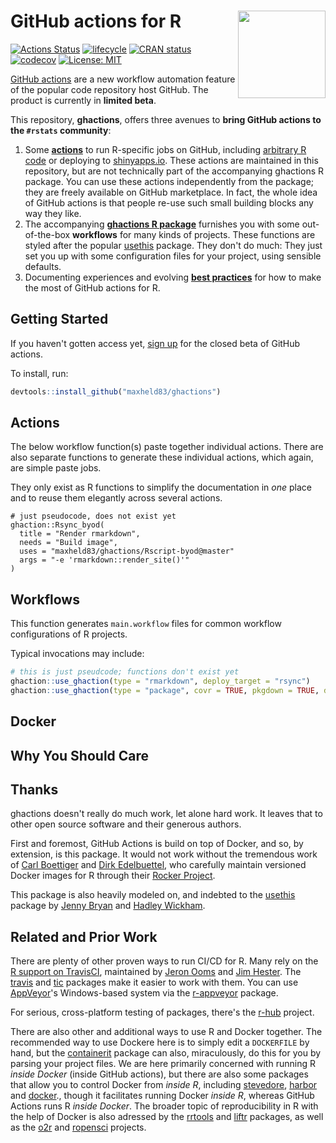 # GitHub actions for R <img src="https://github.com/maxheld83/ghactions/blob/master/logo.png?raw=true" align="right" height=140/>

[![Actions Status](https://wdp9fww0r9.execute-api.us-west-2.amazonaws.com/production/badge/maxheld83/ghactions)](https://github.com/maxheld83/ghactions/actions)
[![lifecycle](https://img.shields.io/badge/lifecycle-experimental-orange.svg)](https://www.tidyverse.org/lifecycle/#experimental)
[![CRAN status](https://www.r-pkg.org/badges/version/ghactions)](https://cran.r-project.org/package=ghactions)
[![codecov](https://codecov.io/gh/maxheld83/ghactions/branch/master/graph/badge.svg)](https://codecov.io/gh/maxheld83/ghactions)
[![License: MIT](https://img.shields.io/github/license/maxheld83/ghactions.svg?style=flat)](https://opensource.org/licenses/MIT)

[GitHub actions](https://github.com/features/actions) are a new workflow automation feature of the popular code repository host GitHub.
The product is currently in **limited beta**.

This repository, **ghactions**, offers three avenues to **bring GitHub actions to the `#rstats` community**:

1. Some [**actions**](#actions) to run R-specific jobs on GitHub, including [arbitrary R code](http://www.maxheld.de/ghactions/articles/rscript-byod.html) or deploying to [shinyapps.io](http://shinyapps.io).
  These actions are maintained in this repository, but are not technically part of the accompanying ghactions R package.
  You can use these actions independently from the package; they are freely available on GitHub marketplace.
  In fact, the whole idea of GitHub actions is that people re-use such small building blocks any way they like.
2. The accompanying [**ghactions R package**](#workflows) furnishes you with some out-of-the-box **workflows** for many kinds of projects.
  These functions are styled after the popular [usethis](http://usethis.r-lib.org) package.
  They don't do much: They just set you up with some configuration files for your project, using sensible defaults.
3. Documenting experiences and evolving [**best practices**](http://www.maxheld.de/ghactions/articles/why) for how to make the most of GitHub actions for R.


## Getting Started

If you haven't gotten access yet, [sign up](https://github.com/features/actions) for the closed beta of GitHub actions.

To install, run:

```r
devtools::install_github("maxheld83/ghactions")
```


## Actions

The below workflow function(s) paste together individual actions.
There are also separate functions to generate these individual actions, which again, are simple paste jobs.

They only exist as R functions to simplify the documentation in *one* place and to reuse them elegantly across several actions.


```
# just pseudocode, does not exist yet
ghaction::Rsync_byod(
  title = "Render rmarkdown", 
  needs = "Build image", 
  uses = "maxheld83/ghactions/Rscript-byod@master"
  args = "-e 'rmarkdown::render_site()'"
)
```


## Workflows

This function generates `main.workflow` files for common workflow configurations of R projects.

Typical invocations may include:

```r
# this is just pseudcode; functions don't exist yet
ghaction::use_ghaction(type = "rmarkdown", deploy_target = "rsync")
ghaction::use_ghaction(type = "package", covr = TRUE, pkgdown = TRUE, deploy_target = "ghpages")
```


## Docker



## Why You Should Care


## Thanks

ghactions doesn't really do much work, let alone hard work.
It leaves that to other open source software and their generous authors.

First and foremost, GitHub Actions is build on top of Docker, and so, by extension, is this package.
It would not work without the tremendous work of [Carl Boettiger](https://www.carlboettiger.info) and [Dirk Edelbuettel](http://dirk.eddelbuettel.com), who carefully maintain versioned Docker images for R through their [Rocker Project](http://rocker-project.org).

This package is also heavily modeled on, and indebted to the [usethis](https://usethis.r-lib.org) package by [Jenny Bryan](https://jennybryan.org) and [Hadley Wickham](http://hadley.nz).


## Related and Prior Work

There are plenty of other proven ways to run CI/CD for R.
Many rely on the [R support on TravisCI](https://docs.travis-ci.com/user/languages/r/), maintained by [Jeron Ooms](https://github.com/jeroen) and [Jim Hester](https://www.jimhester.com).
The [travis](https://ropenscilabs.github.io/travis/) and [tic](https://ropenscilabs.github.io/tic/) packages make it easier to work with them.
You can use [AppVeyor](http://appveyor.com)'s Windows-based system via the [r-appveyor](https://github.com/krlmlr/r-appveyor) package.

For serious, cross-platform testing of packages, there's the [r-hub](http://r-hub.io) project.

There are also other and additional ways to use R and Docker together.
The recommended way to use Dockere here is to simply edit a `DOCKERFILE` by hand, but the [containerit](http://o2r.info/containerit/) package can also, miraculously, do this for you by parsing your project files.
We are here primarily concerned with running R *inside Docker* (inside GitHub actions), but there are also some packages that allow you to control Docker from *inside R*, including [stevedore](https://richfitz.github.io/stevedore/), [harbor](https://github.com/wch/harbor) and [docker](https://bhaskarvk.github.io/docker/)., though it facilitates running Docker *inside R*, whereas GitHub Actions runs R *inside Docker*.
The broader topic of reproducibility in R with the help of Docker is also adressed by the [rrtools](https://github.com/benmarwick/rrtools) and [liftr](https://liftr.me) packages, as well as the [o2r](https://o2r.info) and [ropensci](https://ropensci.org) projects.
